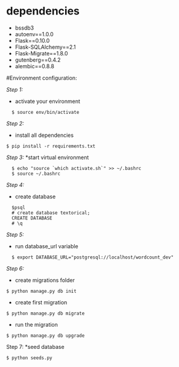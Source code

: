 # dependencies
  * bssdb3
  * autoenv==1.0.0
  * Flask==0.10.0
  * Flask-SQLAlchemy==2.1
  * Flask-Migrate==1.8.0
  * gutenberg==0.4.2
  * alembic==0.8.8

#Environment configuration: 

*Step 1:*
 * activate your environment
 ```{r, engine='bash'}
   $ source env/bin/activate
 ```

 *Step 2:* 
 * install all dependencies
 ```{r, engine='bash'}
 $ pip install -r requirements.txt
 ```

*Step 3:*
 *start virtual environment
 ```{r, engine='bash'} 
   $ echo "source `which activate.sh`" >> ~/.bashrc
   $ source ~/.bashrc
 ```
*Step 4:* 
 * create database
 ```{r, engine='bash'} 
   $psql
   # create database textorical;
   CREATE DATABASE
   # \q
 ```

*Step 5:*
  * run database_url variable
 ```{r, engine='bash'} 
   $ export DATABASE_URL="postgresql://localhost/wordcount_dev"
 ```

*Step 6:* 
  * create migrations folder
  ```{r, engine='bash'} 
  $ python manage.py db init
  ```
  * create first migration
  ```{r, engine='bash'}  
  $ python manage.py db migrate
  ```
  * run the migration
  ```{r, engine='bash'} 
  $ python manage.py db upgrade
  ```
Step 7:
  *seed database
  ```{r, engine='bash'} 
  $ python seeds.py
  ```
